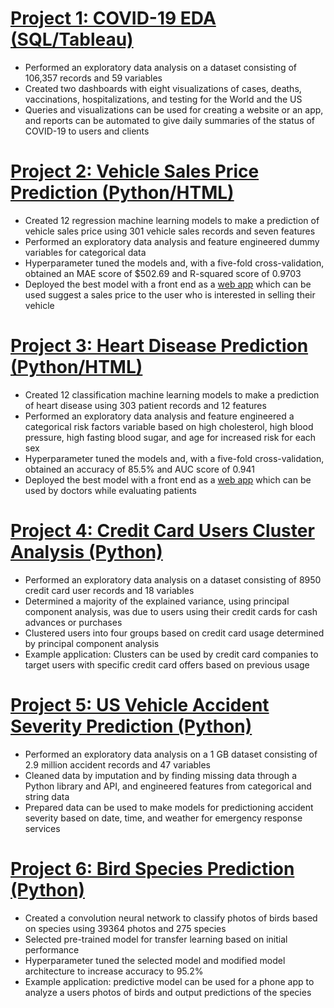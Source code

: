 # [Project 1: COVID-19 EDA (SQL/Tableau)](https://github.com/MichaelBryantDS/COVID19-EDA)
- Performed an exploratory data analysis on a dataset consisting of 106,357 records and 59 variables
- Created two dashboards with eight visualizations of cases, deaths, vaccinations, hospitalizations, and testing for the World and the US
- Queries and visualizations can be used for creating a website or an app, and reports can be automated to give daily summaries of the status of COVID-19 to users and clients

# [Project 2: Vehicle Sales Price Prediction (Python/HTML)](https://github.com/MichaelBryantDS/vehicle-price-pred)
- Created 12 regression machine learning models to make a prediction of vehicle sales price using 301 vehicle sales records and seven features
- Performed an exploratory data analysis and feature engineered dummy variables for categorical data
- Hyperparameter tuned the models and, with a five-fold cross-validation, obtained an MAE score of $502.69 and R-squared score of 0.9703
- Deployed the best model with a front end as a [web app](https://predict-vehicle-price.herokuapp.com/) which can be used suggest a sales price to the user who is interested in selling their vehicle

# [Project 3: Heart Disease Prediction (Python/HTML)](https://github.com/MichaelBryantDS/heart-disease-pred)
- Created 12 classification machine learning models to make a prediction of heart disease using 303 patient records and 12 features
- Performed an exploratory data analysis and feature engineered a categorical risk factors variable based on high cholesterol, high blood pressure, high fasting blood sugar, and age for increased risk for each sex
- Hyperparameter tuned the models and, with a five-fold cross-validation, obtained an accuracy of 85.5% and AUC score of 0.941
- Deployed the best model with a front end as a [web app](https://predict-heart-diseases.herokuapp.com/) which can be used by doctors while evaluating patients 

# [Project 4: Credit Card Users Cluster Analysis (Python)](https://github.com/MichaelBryantDS/Credit-Card-Users-Cluster-Analysis)
- Performed an exploratory data analysis on a dataset consisting of 8950 credit card user records and 18 variables
- Determined a majority of the explained variance, using principal component analysis, was due to users using their credit cards for cash advances or purchases
- Clustered users into four groups based on credit card usage determined by principal component analysis
- Example application: Clusters can be used by credit card companies to target users with specific credit card offers based on previous usage

# [Project 5: US Vehicle Accident Severity Prediction (Python)](https://github.com/MichaelBryantDS/US-Vehicle-Accident-Severity-Prediction)
- Performed an exploratory data analysis on a 1 GB dataset consisting of 2.9 million accident records and 47 variables
- Cleaned data by imputation and by finding missing data through a Python library and API, and engineered features from categorical and string data
- Prepared data can be used to make models for predictioning accident severity based on date, time, and weather for emergency response services

# [Project 6: Bird Species Prediction (Python)](https://github.com/MichaelBryantDS/Bird-Species-Prediction)
- Created a convolution neural network to classify photos of birds based on species using 39364 photos and 275 species
- Selected pre-trained model for transfer learning based on initial performance
- Hyperparameter tuned the selected model and modified model architecture to increase accuracy to 95.2%
- Example application: predictive model can be used for a phone app to analyze a users photos of birds and output predictions of the species
